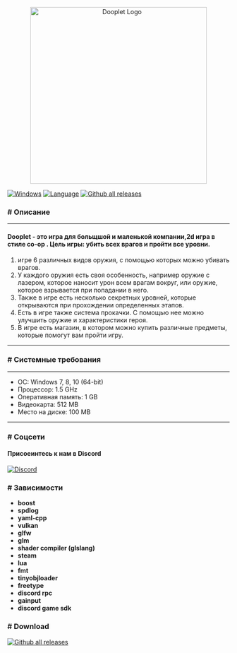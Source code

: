<p align="center"><a href="https://dooplet.oloprox.com" target="_blank"><img src="https://oloprox.com/logo/LOGO-NAME-DOOPLET-COLOR.svg?" width="400" alt="Dooplet Logo"></a></p>



<p>

[![Windows](https://svgshare.com/i/ZhY.svg)](https://svgshare.com/i/ZhY.svg)
[![Language](https://img.shields.io/badge/language-C++-blue.svg)](https://isocpp.org/)
[![Github all releases](https://img.shields.io/github/downloads/olokreaz/Dooplet/total.svg)](https://GitHub.com/olokreaz/Dooplet/releases/)

</p>

### __#__ Описание

***

#### Dooplet - это игра для больщшой и маленькой компании,2d игра в стиле co-op . Цель игры: убить всех врагов и пройти все уровни.
1. игре 6 различных видов оружия, с помощью которых можно убивать врагов.
2. У каждого оружия есть своя особенность, например оружие с лазером, которое наносит урон всем врагам вокруг, или оружие, которое взрывается при попадании в него.
3. Также в игре есть несколько секретных уровней, которые открываются при прохождении определенных этапов.
4. Есть в игре также система прокачки. С помощью нее можно улучшить оружие и характеристики героя.
5. В игре есть магазин, в котором можно купить различные предметы, которые помогут вам пройти игру.

***

### __#__ Системные требования

***
  * ОС: Windows 7, 8, 10 (64-bit)
  * Процессор: 1.5 GHz
  * Оперативная память: 1 GB
  * Видеокарта: 512 MB
  * Место на диске: 100 MB
***

### __#__ Соцсети

#### Присоеинтесь к нам в Discord
[![Discord](https://img.shields.io/discord/1093091240536440845.svg?label=&logo=discord&logoColor=ffffff&color=7389D8&labelColor=AC2D9A)](https://discord.gg/GS6xQz8f3Z)


### __#__ Зависимости
- **boost**
- **spdlog**
- **yaml-cpp**
- **vulkan**
- **glfw**
- **glm**
- **shader compiler (glslang)**
- **steam**
- **lua**
- **fmt**
- **tinyobjloader**
- **freetype**
- **discord rpc**
- **gainput**
- **discord game sdk**

### __#__ Download
[![Github all releases](https://img.shields.io/github/downloads/olokreaz/Dooplet/total.svg)]()
